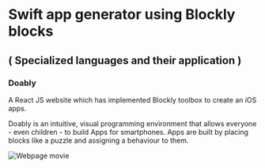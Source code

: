 # Swift app generator using Blockly blocks
## ( Specialized languages and their application )

### Doably 

A React JS website which has implemented Blockly toolbox to create an iOS apps.

Doably is an intuitive, visual programming environment that allows everyone - even children - to build Apps for smartphones. Apps are built by placing blocks like a puzzle and assigning a behaviour to them. 



![Webpage movie](https://user-images.githubusercontent.com/43350371/119382839-452ea580-bccb-11eb-8d4f-4e73b0d865a4.gif)




